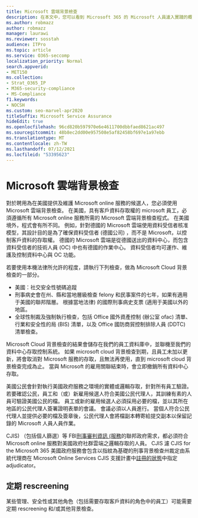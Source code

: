 ```yaml
---
title: Microsoft 雲端背景檢查
description: 在本文中，您可以看到 Microsoft 365 的 Microsoft 人員濾入實踐的概述。
ms.author: robmazz
author: robmazz
manager: laurawi
ms.reviewer: sosstah
audience: ITPro
ms.topic: article
ms.service: O365-seccomp
localization_priority: Normal
search.appverid:
- MET150
ms.collection:
- Strat_O365_IP
- M365-security-compliance
- MS-Compliance
f1.keywords:
- NOCSH
ms.custom: seo-marvel-apr2020
titleSuffix: Microsoft Service Assurance
hideEdit: true
ms.openlocfilehash: 96cd820b597970e6e4611700dbbfaed8621ac497
ms.sourcegitcommit: 48b8ec2dd00e957508e5af82458bf697e1a97ebb
ms.translationtype: MT
ms.contentlocale: zh-TW
ms.lasthandoff: 07/12/2021
ms.locfileid: "53395623"
---
```

# <a name="microsoft-cloud-background-check"></a>Microsoft 雲端背景檢查

對於聘用為在美國提供及維護 Microsoft online 服務的候選人，您必須使用 Microsoft 雲端背景檢查。 在美國，具有客戶資料存取權的 microsoft 員工，必須遵循所有 Microsoft online 服務所需的 Microsoft 雲端背景檢查程式。 在美國境外，程式會有所不同。 例如，針對德國的 Microsoft 雲端使用資料受信者核准模型，其設計目的是為了確保資料受信者 (德國公司) ，而不是 Microsoft，以控制客戶資料的存取權。 德國的 Microsoft 雲端是從德國送出的資料中心，而包含資料受信者的技術人員 (OC) 中也有德國的作業中心。 資料受信者均可運作、維護及控制資料中心與 OC 功能。

若要使用本機法律所允許的程度，請執行下列檢查，做為 Microsoft Cloud 背景檢查的一部分。

- 美國：社交安全性號碼追蹤
- 刑事病史會在州、縣和當地層級檢查 felony 和民事案件的七年，如果有適用于美國的聯邦階層。 根據當地法律) 的國際刑事病史支票 (適用于美國以外的地區。
- 全球性制裁及強制執行檢查，包括 Office 國外資產控制 (辦公室 ofac) 清單、行業和安全性的局 (BIS) 清單，以及 Office 國防商貿控制排除人員 (DDTC) 清單檢查。

Microsoft Cloud 背景檢查的結果會儲存在我們的員工資料庫中，並聯機至我們的資料中心存取控制系統。 如果 microsoft cloud 背景檢查到期，且員工未加以更新，將會取消對 Microsoft 服務的存取，且無法再使用，直到 microsoft cloud 背景檢查完成為止。 當與 Microsoft 的雇用關聯結束時，會立即撤銷所有資料中心存取。

美國公民會針對執行美國政府服務之環境的實體或邏輯存取，針對所有員工驗證。 若要確認公民，員工和（或）新雇用候選人符合美國公民代理人，其訓練有素的人員可驗證美國公民的檔。 員工或新的雇用候選人必須採用必要的檔，並以其所在地區的公民代理人簽署證明表單的會議。 會議必須以人員進行。 當個人符合公民代理人並提供必要的檔及簽章後，公民代理人會將檔副本轉寄給提交副本以保留記錄的 Microsoft 人員人員作業。

CJIS) （包括個人篩選）等 FBI[刑事審判資訊 (服務](https://www.fbi.gov/services/cjis)的聯邦政府需求，都必須符合 Microsoft online 服務對美國政府社群雲端之邏輯存取的人員。 CJIS 濾 CJIS for the Microsoft 365 美國政府服務會包含以指紋為基礎的刑事背景檢查州裁定由系統代理商在 Microsoft Online Services CJIS 支援計畫中[註冊的狀態](https://blogs.office.com/2013/10/23/california-and-microsoft-sign-cjis-security-policy-agreement/)中指定 adjudicator。

## <a name="periodic-rescreening"></a>定期 rescreening

某些管理、安全性或其他角色（包括需要存取客戶資料的角色中的員工）可能需要定期 rescreening 和/或其他背景檢查。